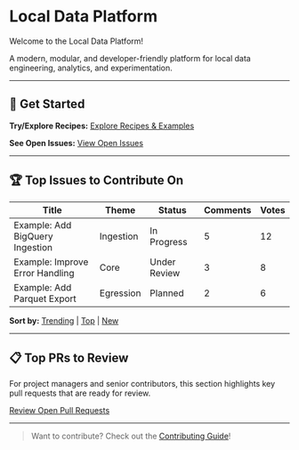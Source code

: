 # Local Data Platform

Welcome to the Local Data Platform!

A modern, modular, and developer-friendly platform for local data engineering, analytics, and experimentation.

---

## 🚀 Get Started

**Try/Explore Recipes:**
[Explore Recipes & Examples](/wiki/RECIPES)

**See Open Issues:**
[View Open Issues](/wiki/OPEN_ISSUES)

---

## 🏆 Top Issues to Contribute On

<!-- This section will be auto-populated by a script in the future. For now, add issues manually or with a placeholder. -->

| Title | Theme | Status | Comments | Votes |
|-------|-------|--------|----------|-------|
| Example: Add BigQuery Ingestion | Ingestion | In Progress | 5 | 12 |
| Example: Improve Error Handling | Core | Under Review | 3 | 8 |
| Example: Add Parquet Export | Egression | Planned | 2 | 6 |

**Sort by:** [Trending](#) | [Top](#) | [New](#)

---

## 📋 Top PRs to Review

For project managers and senior contributors, this section highlights key pull requests that are ready for review.

[Review Open Pull Requests](pr_reviews.md)

---

> Want to contribute? Check out the [Contributing Guide](/wiki/CONTRIBUTING)!
